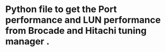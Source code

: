 # Python file to get the Port performance and LUN performance from Brocade and Hitachi tuning manager .
